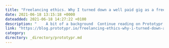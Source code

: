 ```yaml
---
title: "Freelancing ethics. Why I turned down a well paid gig as a freelancer."
date: 2021-06-18 13:15:18 +0000
dateadded: 2021-06-18 14:27:22 +0100
description: "    A bit of a background  Continue reading on Prototypr »  "
link: "https://blog.prototypr.io/freelancing-ethics-why-i-turned-down-a-well-paid-gig-as-a-freelancer-47b04b26b3a2?source=rss----eb297ea1161a---4"
category:
directory: _directory/prototypr.md
---
```

